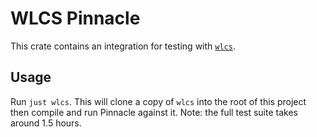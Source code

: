 # WLCS Pinnacle

This crate contains an integration for testing with [`wlcs`](https://github.com/canonical/wlcs).

## Usage

Run `just wlcs`. This will clone a copy of `wlcs` into the root of this project
then compile and run Pinnacle against it. Note: the full test suite takes
around 1.5 hours.
